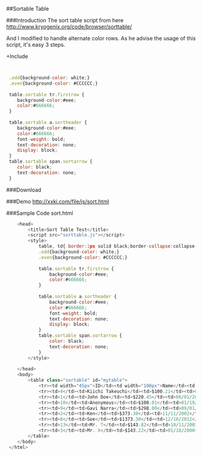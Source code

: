 
##Sortable Table

###Introduction
The sort table script from here 
http://www.kryogenix.org/code/browser/sorttable/

And I modified to handle alternate color rows.
As he advise the usage of this script, it's easy 3 steps.

+Include
```javascript
 ```
```javascript
 ```
```javascript
 .odd{background-color: white;}
 .even{background-color: #CCCCCC;}
 
 table.sortable tr.firstrow {
 	background-color:#eee;
 	color:#666666;
 }
 
 table.sortable a.sortheader {
 	background-color:#eee;
 	color:#666666;
 	font-weight: bold;
 	text-decoration: none;
 	display: block;
 }
 table.sortable span.sortarrow {
 	color: black;
 	text-decoration: none;
 }
 ```
###Download


###Demo
http://xxki.com/file/js/sort.html

###Sample Code
sort.html
```javascript
 	<head>
 		<title>Sort Table Test</title>
 		<script src="sorttable.js"></script>
 		<style>
 			table, td{ border:1px solid black;border-collapse:collapse;}
 			.odd{background-color: white;}
 			.even{background-color: #CCCCCC;}
 
 			table.sortable tr.firstrow {
 				background-color:#eee;
 				color:#666666;
 			}
 
 			table.sortable a.sortheader {
 				background-color:#eee;
 				color:#666666;
 				font-weight: bold;
 				text-decoration: none;
 				display: block;
 			}
 			table.sortable span.sortarrow {
 				color: black;
 				text-decoration: none;
 			}
 		</style>
 
 	</head>
 	<body>
 		<table class="sortable" id="mytable">
 			<tr><td width="45px">ID</td><td width="100px">Name</td><td width="80px">Money</td><td width="80px">Date</td></tr>
 			<tr><td>4</td><td>Kiichi Takeuchi</td><td>$100.21</td><td>01/20/2006</td></tr>
 			<tr><td>1</td><td>John Doe</td><td>$220.45</td><td>06/01/2003</td></tr>
 			<tr><td>10</td><td>Anonymous</td><td>$100.01</td><td>01/19/1998</td></tr>
 			<tr><td>9</td><td>Gavi Narra</td><td>$298.00</td><td>09/01/2008</td></tr>
 			<tr><td>2</td><td>Ken</td><td>$373.30</td><td>11/11/2002</td></tr>
 			<tr><td>8</td><td>Soe</td><td>$1373.30</td><td>12/10/2012</td></tr>
 			<tr><td>13</td><td>Mr. T</td><td>$143.82</td><td>10/11/2002</td></tr>
 			<tr><td>3</td><td>Mr. X</td><td>$143.22</td><td>01/18/2008</td></tr>
 		</table> 
 	</body>
 </html>
 ```




